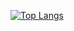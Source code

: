 [![Top Langs](https://github-readme-stats.vercel.app/api/top-langs/?username=MartinLeblancs)](https://github.com/MartinLeblancs/github-readme-stats)
